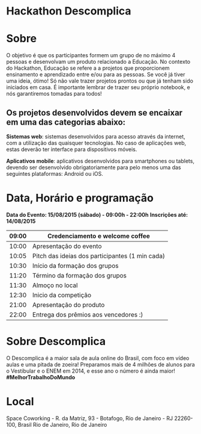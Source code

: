 # Hackathon Descomplica

# Sobre
O objetivo é que os participantes formem um grupo de no máximo 4 pessoas e desenvolvam um produto relacionado a Educação. No contexto do Hackathon, Educação se refere a a projetos que proporcionem ensinamento e aprendizado entre e/ou para as pessoas. Se você já tiver uma ideia, ótimo! Só não vale trazer projetos prontos ou que já tenham sido iniciados em casa. 
É importante lembrar de trazer seu próprio notebook, e nós garantiremos tomadas para todos!

## Os projetos desenvolvidos devem se encaixar em uma das categorias abaixo:
**Sistemas web**: sistemas desenvolvidos para acesso através da internet, com a utilização das quaisquer tecnologias. No caso de aplicações web, estas deverão ter interface para dispositivos móveis.

**Aplicativos mobile**: aplicativos desenvolvidos para smartphones ou tablets, devendo ser desenvolvido obrigatoriamente para pelo menos uma das seguintes plataformas: Android ou iOS.

# Data, Horário e programação

**Data do Evento: 15/08/2015 (sábado) - 09:00h - 22:00h**
**Inscrições até: 14/08/2015**

| 09:00 | Credenciamento e welcome coffee                 |
|-------|-------------------------------------------------|
| 10:00 | Apresentação do evento                          |
| 10:05 | Pitch das ideias dos participantes (1 min cada) |
| 10:30 | Início da formação dos grupos                   |
| 11:20 | Término da formação dos grupos                  |
| 11:30 | Almoço no local                                 |
| 12:30 | Inicio da competição                            |
| 21:00 | Apresentação do produto                         |
| 22:00 | Entrega dos prêmios aos vencedores :)           |

# Sobre Descomplica
O Descomplica é a maior sala de aula online do Brasil, com foco em vídeo aulas e uma pitada de zoeira! Preparamos mais de 4 milhões de alunos para o Vestibular e o ENEM em 2014, e esse ano o número é ainda maior! **#MelhorTrabalhoDoMundo**

# Local
Space Coworking - R. da Matriz, 93 - Botafogo, Rio de Janeiro - RJ 22260-100, Brasil 
Rio de Janeiro, Rio de Janeiro
